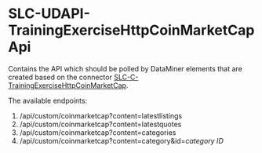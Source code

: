 # SLC-UDAPI-TrainingExerciseHttpCoinMarketCapApi

Contains the API which should be polled by DataMiner elements that are created based on the connector [SLC-C-TrainingExerciseHttpCoinMarketCap](https://github.com/SkylineCommunications/SLC-C-TrainingExerciseHttpCoinMarketCap).

The available endpoints:
1. /api/custom/coinmarketcap?content=latestlistings
2. /api/custom/coinmarketcap?content=latestquotes
3. /api/custom/coinmarketcap?content=categories
4. /api/custom/coinmarketcap?content=category&id=*category ID*
